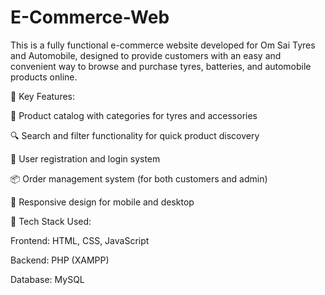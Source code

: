  # E-Commerce-Web
This is a fully functional e-commerce website developed for Om Sai Tyres and Automobile, designed to provide customers with an easy and convenient way to browse and purchase tyres, batteries, and automobile products online. 


🔹 Key Features:

🛒 Product catalog with categories for tyres and accessories

🔍 Search and filter functionality for quick product discovery

👤 User registration and login system

📦 Order management system (for both customers and admin)

📱 Responsive design for mobile and desktop

🔹 Tech Stack Used:

Frontend: HTML, CSS, JavaScript

Backend: PHP (XAMPP)

Database: MySQL
